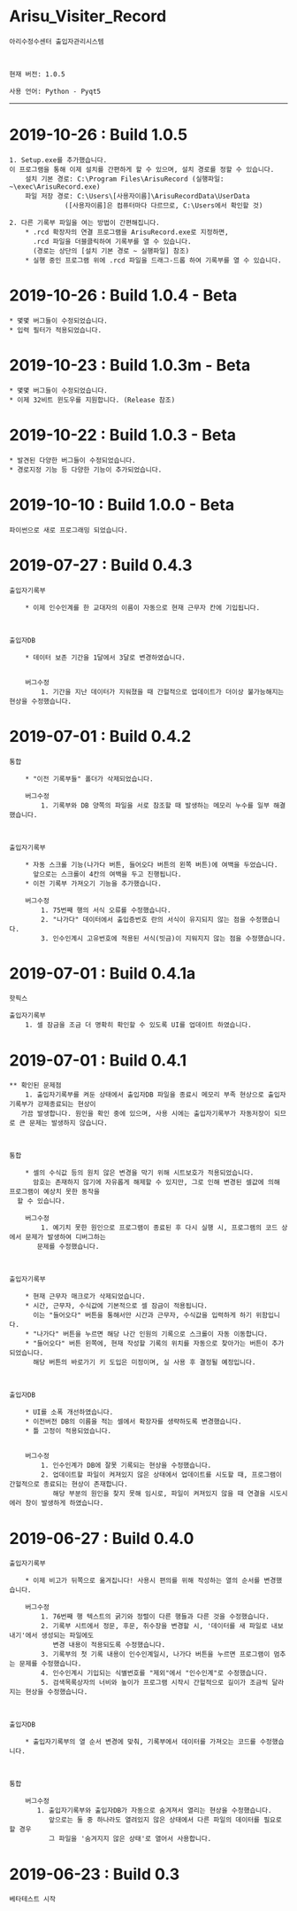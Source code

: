 # Arisu_Visiter_Record
	아리수정수센터 출입자관리시스템



	현재 버전: 1.0.5

	사용 언어: Python - Pyqt5




------------------------------------------------------------------------------------------------------------------------------------

# 2019-10-26 : Build 1.0.5
	1. Setup.exe를 추가했습니다. 
	이 프로그램을 통해 이제 설치를 간편하게 할 수 있으며, 설치 경로를 정할 수 있습니다.
		설치 기본 경로: C:\Program Files\ArisuRecord (실행파일: ~\exec\ArisuRecord.exe)
		파일 저장 경로: C:\Users\[사용자이름]\ArisuRecordData\UserData
				  ([사용자이름]은 컴퓨터마다 다르므로, C:\Users에서 확인할 것)

	2. 다른 기록부 파일을 여는 방법이 간편해집니다.
		* .rcd 확장자의 연결 프로그램을 ArisuRecord.exe로 지정하면, 
		  .rcd 파일을 더블클릭하여 기록부를 열 수 있습니다. 
		  (경로는 상단의 [설치 기본 경로 ~ 실행파일] 참조)
		* 실행 중인 프로그램 위에 .rcd 파일을 드래그-드롭 하여 기록부를 열 수 있습니다.




# 2019-10-26 : Build 1.0.4 - Beta
    * 몇몇 버그들이 수정되었습니다.
    * 입력 필터가 적용되었습니다.





# 2019-10-23 : Build 1.0.3m - Beta
    * 몇몇 버그들이 수정되었습니다.
    * 이제 32비트 윈도우를 지원합니다. (Release 참조)





# 2019-10-22 : Build 1.0.3 - Beta
    * 발견된 다양한 버그들이 수정되었습니다.
    * 경로지정 기능 등 다양한 기능이 추가되었습니다.






# 2019-10-10 : Build 1.0.0 - Beta
    파이썬으로 새로 프로그래밍 되었습니다.





# 2019-07-27 : Build 0.4.3

    출입자기록부
    
        * 이제 인수인계를 한 교대자의 이름이 자동으로 현재 근무자 칸에 기입됩니다.



    출입자DB
    
        * 데이터 보존 기간을 1달에서 3달로 변경하였습니다.
        
        
        버그수정
            1. 기간을 지난 데이터가 지워졌을 때 간헐적으로 업데이트가 더이상 불가능해지는 현상을 수정했습니다.




# 2019-07-01 : Build 0.4.2
 
    통합
    
        * "이전 기록부들" 폴더가 삭제되었습니다.
          
        버그수정
            1. 기록부와 DB 양쪽의 파일을 서로 참조할 때 발생하는 메모리 누수를 일부 해결했습니다.


    
    출입자기록부
    
        * 자동 스크롤 기능(나가다 버튼, 들어오다 버튼의 왼쪽 버튼)에 여백을 두었습니다.
          앞으로는 스크롤이 4칸의 여백을 두고 진행됩니다.
        * 이전 기록부 가져오기 기능을 추가했습니다.
          
        버그수정
            1. 75번째 행의 서식 오류를 수정했습니다.
            2. "나가다" 데이터에서 출입증번호 란의 서식이 유지되지 않는 점을 수정했습니다.
            3. 인수인계시 고유번호에 적용된 서식(빗금)이 지워지지 않는 점을 수정했습니다.




# 2019-07-01 : Build 0.4.1a
    핫픽스
    
    출입자기록부
        1. 셀 잠금을 조금 더 명확히 확인할 수 있도록 UI를 업데이트 하였습니다.




# 2019-07-01 : Build 0.4.1

    ** 확인된 문제점
        1. 출입자기록부를 켜둔 상태에서 출입자DB 파일을 종료시 메모리 부족 현상으로 출입자기록부가 강제종료되는 현상이 
	   가끔 발생합니다. 원인을 확인 중에 있으며, 사용 시에는 출입자기록부가 자동저장이 되므로 큰 문제는 발생하지 않습니다.


    
    통합
    
        * 셀의 수식값 등의 원치 않은 변경을 막기 위해 시트보호가 적용되었습니다. 
          암호는 존재하지 않기에 자유롭게 해제할 수 있지만, 그로 인해 변경된 셀값에 의해 프로그램이 예상치 못한 동작을 
	  할 수 있습니다.
          
        버그수정
            1. 예기치 못한 원인으로 프로그램이 종료된 후 다시 실행 시, 프로그램의 코드 상에서 문제가 발생하여 디버그하는 
	       문제를 수정했습니다.


    
    출입자기록부
    
        * 현재 근무자 매크로가 삭제되었습니다.
        * 시간, 근무자, 수식값에 기본적으로 셀 잠금이 적용됩니다. 
          이는 "들어오다" 버튼을 통해서만 시간과 근무자, 수식값을 입력하게 하기 위함입니다.
        * "나가다" 버튼을 누르면 해당 나간 인원의 기록으로 스크롤이 자동 이동합니다.
        * "들어오다" 버튼 왼쪽에, 현재 작성할 기록의 위치를 자동으로 찾아가는 버튼이 추가되었습니다. 
          해당 버튼의 바로가기 키 도입은 미정이며, 실 사용 후 결정될 예정입니다.
        
    
    
    출입자DB
    
        * UI를 소폭 개선하였습니다.
        * 이전버전 DB의 이름을 적는 셀에서 확장자를 생략하도록 변경했습니다.
        * 틀 고정이 적용되었습니다.
        
        
        버그수정
            1. 인수인계가 DB에 잘못 기록되는 현상을 수정했습니다.
            2. 업데이트할 파일이 켜져있지 않은 상태에서 업데이트를 시도할 때, 프로그램이 간헐적으로 종료되는 현상이 존재합니다.
               해당 부분의 원인을 찾지 못해 임시로, 파일이 켜져있지 않을 때 연결을 시도시 에러 창이 발생하게 하였습니다.




# 2019-06-27 : Build 0.4.0

	출입자기록부

		* 이제 비고가 뒤쪽으로 옮겨집니다! 사용시 편의를 위해 작성하는 열의 순서를 변경했습니다.
	
		버그수정
		    1. 76번째 행 텍스트의 굵기와 정렬이 다른 행들과 다른 것을 수정했습니다.
		    2. 기록부 시트에서 정문, 후문, 취수장을 변경할 시, '데이터를 새 파일로 내보내기'에서 생성되는 파일에도 
		       변경 내용이 적용되도록 수정했습니다.
		    3. 기록부의 첫 기록 내용이 인수인계일시, 나가다 버튼을 누르면 프로그램이 멈추는 문제를 수정했습니다.
		    4. 인수인계시 기입되는 식별번호를 "제외"에서 "인수인계"로 수정했습니다.
		    5. 검색목록상자의 너비와 높이가 프로그램 시작시 간헐적으로 길이가 조금씩 달라지는 현상을 수정했습니다.



	출입자DB

		* 출입자기록부의 열 순서 변경에 맞춰, 기록부에서 데이터를 가져오는 코드를 수정했습니다.



	통합

		버그수정
		   1. 출입자기록부와 출입자DB가 자동으로 숨겨져서 열리는 현상을 수정했습니다. 
		      앞으로는 둘 중 하나라도 열려있지 않은 상태에서 다른 파일의 데이터를 필요로 할 경우 
		      그 파일을 '숨겨지지 않은 상태'로 열어서 사용합니다.



# 2019-06-23 : Build 0.3  
	베타테스트 시작
